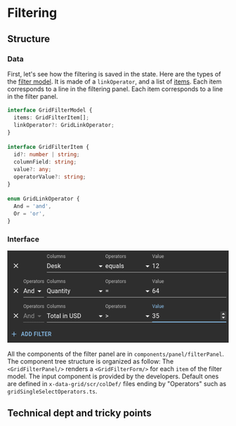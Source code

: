 # Filtering

## Structure

### Data

First, let's see how the filtering is saved in the state. Here are the types of the [filter model](https://mui.com/x/api/data-grid/grid-filter-model/). It is made of a `linkOperator`, and a list of [items](https://mui.com/x/api/data-grid/grid-filter-item/). Each item corresponds to a line in the filtering panel. Each item corresponds to a line in the filter panel.

```ts
interface GridFilterModel {
  items: GridFilterItem[];
  linkOperator?: GridLinkOperator;
}

interface GridFilterItem {
  id?: number | string;
  columnField: string;
  value?: any;
  operatorValue?: string;
}

enum GridLinkOperator {
  And = 'and',
  Or = 'or',
}
```

### Interface

![filter panel screenshot](./img/filterPanel.png)

All the components of the filter panel are in `components/panel/filterPanel`.
The component tree structure is organized as follow:
The `<GridFilterPanel/>` renders a `<GridFilterForm/>` for each `item` of the filter model.
The input component is provided by the developers.
Default ones are defined in `x-data-grid/scr/colDef/` files ending by "Operators" such as `gridSingleSelectOperators.ts`.

## Technical dept and tricky points
